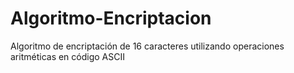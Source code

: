 # Algoritmo-Encriptacion
Algoritmo de encriptación de 16 caracteres utilizando operaciones aritméticas en código ASCII
